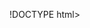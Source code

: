 !DOCTYPE html>
<html lang="en">

<head>
    <meta charset="UTF-8">
    <meta name="viewport" content="width=device-width, initial-scale=1.0">
    <title>Shayaan - Developer Portfolio</title>
    <link rel="preconnect" href="https://fonts.googleapis.com">
    <link rel="preconnect" href="https://fonts.gstatic.com" crossorigin>
    <link href="https://fonts.googleapis.com/css2?family=Poppins:wght@200;300;400;700&display=swap" rel="stylesheet">
    <style>
        * {
            margin: 0;
            padding: 0;
        }

        body {
            background-color: rgb(0, 0, 33);
            color: white;
            font-family: sans-serif;
        }

        nav {
            display: flex;
            justify-content: space-around;
            align-items: center;
            height: 80px;
            background-color: rgb(18, 18, 62);
            ;
        }

        nav ul {
            display: flex;
            justify-content: center;
        }

        nav ul li {
            list-style: none;
            margin: 0 23px;
        }

        nav ul li a {
            text-decoration: none;
            color: white;
        }

        nav ul li a:hover {
            font-size: 1.01rem;
            color: rgb(170, 107, 228);
        }

        main hr {
            border: 0;
            background: #9c9c9c;
            height: 1px;
            margin: 60px 84px;
        }

        .left {
            font-size: 1.5rem;
        }

        .firstSection {
            display: flex;
            justify-content: space-around;
            margin: 120px 0;
            align-items: center;

        }

        .firstSection>div {
            width: 30%;
        }

        .leftsection {
            margin: 70px 0;
            font-size: 3rem;
        }

        .rightSection img {
            width: 80%;

        }

        .purple {
            color: blueviolet;
        }

        .text-gray {
            color: gray;
        }

        #element {
            color: rgb(170, 107, 228);
        }

        .secondSection {
            max-width: 80vw;
            margin: auto;
            height: 80vh;
        }


        .secondSection h1 {
            font-size: 2rem;
        }

        .secondSection .box {
            background: white;
            width: 80vw;
            height: 2px;
            margin: 56px 0;
            display: flex;
        }

        .secondSection .vertical {
            height: 93px;
            width: 1px;
            background-color: white;
            margin: 0 100px;
        }

        .image-top {
            width: 23px;
            position: relative;
            top: -32px;
            left: -9px;
        }

        .vertical-title {
            position: relative;
            top: 75px;
            width: 150px    ;
        }

        .vertical-desc {}
    </style>
</head>

<body>
    <header>
        <nav>
            <div class="left">Shayaan's Portfolio</div>
            <div class="right">
                <ul>
                    <li><a href="/">Home</a></li>
                    <li><a href="/">About</a></li>
                    <li><a href="/">Services</a></li>
                    <li><a href="/">Projects</a></li>
                    <li><a href="/">Contact Me</a></li>
                </ul>
            </div>
        </nav>
    </header>

    <main>
        <section class="firstSection">
            <div class="leftsection">
                Hi, My name is <span class="purple">Shayaan</span>
                <div>and I am a passionate</div>

                <span id="element"></span>
            </div>
            <div class="rightSection">
                <img src="https://www.pngitem.com/pimgs/m/112-1127587_software-hire-developers-hd-png-download.png"
                    alt="">
            </div>
        </section>
        <hr>
        <section class="secondSection">
            <span class="text-gray">What I have done so far</span>
            <h1>Work Experience</h1>
            <div class="box">
                <div class="vertical">
                    <img class="image-top" src="https://cdn-icons-png.flaticon.com/512/5072/5072860.png" alt="">
                    <div class="vertical-title">
                        HTML Developer
                    </div>
                    <div class="vertical-desc">
                        Lorem ipsum, dolor sit amet consectetur adipisicing elit. Velit iusto in facere quaerat quis.
                        Nesciunt quo quae doloribus corporis sit repellendus quisquam id.
                    </div>
                </div>
                <div class="vertical">
                    Node.js Developer
                </div>
                <div class="vertical"></div>
                <div class="vertical"></div>
            </div>
        </section>

    </main>
    <script src="https://unpkg.com/typed.js@2.1.0/dist/typed.umd.js"></script>
    <script>
        var typed = new Typed('#element', {
            strings: ['Web Developer', 'Graphics Designer', 'Web Designer', 'Video Editor'],
            typeSpeed: 50,
        });
    </script>

</body>

</html>
